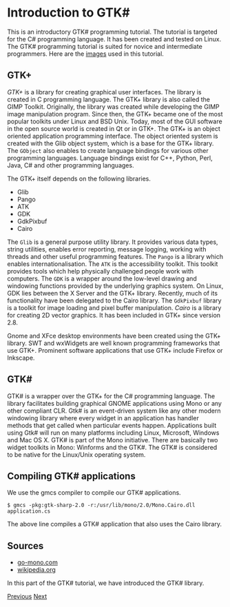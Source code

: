 # Introduction to GTK#

This is an introductory GTK# programming tutorial. The tutorial is targeted for the C# programming language. It has been created and tested on Linux. The GTK# programming tutorial is suited for novice and intermediate programmers. Here are the [images](../assets.zip) used in this tutorial.



## GTK+

*GTK+* is a library for creating graphical user interfaces. The library is created in C programming language. The GTK+ library is also called the GIMP Toolkit. Originally, the library was created while developing the GIMP image manipulation program. Since then, the GTK+ became one of the most popular toolkits under Linux and BSD Unix. Today, most of the GUI software in the open source world is created in Qt or in GTK+. The GTK+ is an object oriented application programming interface. The object oriented system is created with the Glib object system, which is a base for the GTK+ library. The `GObject` also enables to create language bindings for various other programming languages. Language bindings exist for C++, Python, Perl, Java, C# and other programming languages.

The GTK+ itself depends on the following libraries.

- Glib
- Pango
- ATK
- GDK
- GdkPixbuf
- Cairo

The `Glib` is a general purpose utility library. It provides various data types, string utilities, enables error reporting, message logging, working with threads and other useful programming features. The `Pango` is a library which enables internationalisation. The `ATK` is the accessibility toolkit. This toolkit provides tools which help physically challenged people work with computers. The `GDK` is a wrapper around the low-level drawing and windowing functions provided by the underlying graphics system. On Linux, GDK lies between the X Server and the GTK+ library. Recently, much of its functionality have been delegated to the Cairo library. The `GdkPixbuf` library is a toolkit for image loading and pixel buffer manipulation. *Cairo* is a library for creating 2D vector graphics. It has been included in GTK+ since version 2.8.

Gnome and XFce desktop environments have been created using the GTK+ library. SWT and wxWidgets are well known programming frameworks that use GTK+. Prominent software applications that use GTK+ include Firefox or Inkscape.

## GTK#

GTK# is a wrapper over the GTK+ for the C# programming language. The library facilitates building graphical GNOME applications using Mono or any other compliant CLR. Gtk# is an event-driven system like any other modern windowing library where every widget in an application has handler methods that get called when particular events happen. Applications built using Gtk# will run on many platforms including Linux, Microsoft, Windows and Mac OS X. GTK# is part of the Mono initiative. There are basically two widget toolkits in Mono: Winforms and the GTK#. The GTK# is considered to be native for the Linux/Unix operating system.

## Compiling GTK# applications

We use the gmcs compiler to compile our GTK# applications.

```
$ gmcs -pkg:gtk-sharp-2.0 -r:/usr/lib/mono/2.0/Mono.Cairo.dll application.cs
```

The above line compiles a GTK# application that also uses the Cairo library.

## Sources

- [go-mono.com](http://www.go-mono.com/)
- [wikipedia.org](http://wwww.wikipedia.org/)

In this part of the GTK# tutorial, we have introduced the GTK# library.

[Previous](./readme.md) [Next](./firststeps.md)